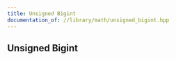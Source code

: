 ```yaml
---
title: Unsigned Bigint
documentation_of: //library/math/unsigned_bigint.hpp
---
```

## Unsigned Bigint
